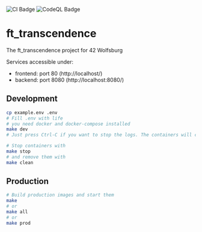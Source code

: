 ![CI Badge](https://github.com/GQDeltex/ft_transcendence/actions/workflows/ci.yml/badge.svg)
![CodeQL Badge](https://github.com/GQDeltex/ft_transcendence/actions/workflows/codeql.yml/badge.svg)

# ft_transcendence
The ft_transcendence project for 42 Wolfsburg

Services accessible under:
- frontend: port 80 (http://localhost/)
- backend: port 8080 (http://localhost:8080/)

## Development
```bash
cp example.env .env
# Fill .env with life
# you need docker and docker-compose installed
make dev
# Just press Ctrl-C if you want to stop the logs. The containers will continue running.

# Stop containers with
make stop
# and remove them with
make clean
```

## Production
```bash
# Build production images and start them
make
# or
make all
# or
make prod
```
